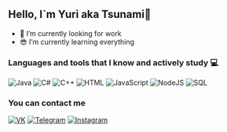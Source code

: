 ## Hello, I`m Yuri aka Tsunami👋

- 👏 I’m currently looking for work
- 😎 I’m currently learning everything

### Languages and tools that I know and actively study 💻
![Java](https://img.shields.io/badge/-Java-090909?style=for-the-badge&logo=java&logoColor=ff7844)
![C#](https://img.shields.io/badge/-C%23-090909?style=for-the-badge&logo=visual-studio&logoColor=93329e)
![C++](https://img.shields.io/badge/-C%2b%2b-090909?style=for-the-badge&logo=c%2b%2b&logoColor=b4aee8)
![HTML](https://img.shields.io/badge/-HTML-090909?style=for-the-badge&logo=html5&)
![JavaScript](https://img.shields.io/badge/-JavaScript-090909?style=for-the-badge&logo=javascript)
![NodeJS](https://img.shields.io/badge/-NodeJS-090909?style=for-the-badge&logo=node.js)
![SQL](https://img.shields.io/badge/-SQL-090909?style=for-the-badge&logo=microsoft-sql-server&logoColor=e40017)

### You can contact me
[![VK](https://img.shields.io/badge/-VK-090909?style=for-the-badge&logo=vk&)](https://vk.com/tsun4mi)
[![Telegram](https://img.shields.io/badge/-Telegram-090909?style=for-the-badge&logo=telegram&)](https://t.me/Tsun4mi)
[![Instagram](https://img.shields.io/badge/-Instagram-090909?style=for-the-badge&logo=instagram&)](https://www.instagram.com/shust_ts/)
